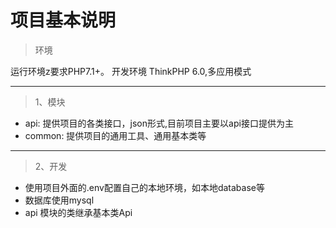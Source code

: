项目基本说明
===============
>环境

运行环境z要求PHP7.1+。
开发环境 ThinkPHP 6.0,多应用模式

---
>1、模块

* api: 提供项目的各类接口，json形式,目前项目主要以api接口提供为主
* common: 提供项目的通用工具、通用基本类等

---
>2、开发

* 使用项目外面的.env配置自己的本地环境，如本地database等
* 数据库使用mysql
* api 模块的类继承基本类Api
